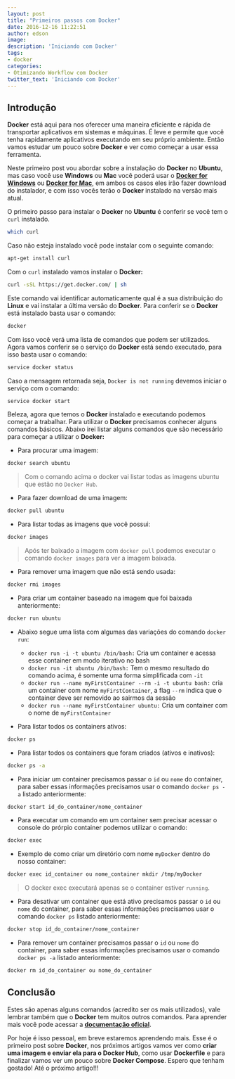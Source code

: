 ```yaml
---
layout: post
title: "Primeiros passos com Docker"
date: 2016-12-16 11:22:51
author: edson
image:
description: 'Iniciando com Docker'
tags:
- docker
categories:
- Otimizando Workflow com Docker
twitter_text: 'Iniciando com Docker'
---
```


## Introdução

**Docker** está aqui para nos oferecer uma maneira eficiente e rápida de transportar aplicativos em sistemas e máquinas. É leve e permite que você tenha rapidamente aplicativos executando em seu próprio ambiente. Então vamos estudar um pouco sobre **Docker** e ver como começar a usar essa ferramenta.

Neste primeiro post vou abordar sobre a instalação do **Docker** no **Ubuntu**, mas caso você use **Windows** ou **Mac** você poderá
usar o **[Docker for Windows](http://www.docker.com/products/docker#/windows)** ou
**[Docker for Mac](https://www.docker.com/products/docker#/mac)**, em ambos os casos eles irão fazer download do instalador, e com isso vocês terão o **Docker** instalado na versão mais atual.

O primeiro passo para instalar o **Docker** no **Ubuntu** é conferir se você tem o `curl` instalado.

```bash
which curl
```

Caso não esteja instalado você pode instalar com o seguinte comando:

```bash
apt-get install curl
```

Com o `curl` instalado vamos instalar o **Docker:**

```bash
curl -sSL https://get.docker.com/ | sh
```

Este comando vai identificar automaticamente qual é a sua distribuição do **Linux** e vai instalar a última versão do **Docker**.
Para conferir se o **Docker** está instalado basta usar o comando:

```bash
docker
```

Com isso você verá uma lista de comandos que podem ser utilizados. Agora vamos conferir se o serviço do **Docker** está sendo executado,
para isso basta usar o comando:

```bash
service docker status
```

Caso a mensagem retornada seja, `Docker is not running` devemos iniciar o serviço com o comando:

```bash
service docker start
```

Beleza, agora que temos o **Docker** instalado e executando podemos começar a trabalhar. Para utilizar o **Docker** precisamos conhecer alguns comandos básicos. Abaixo irei listar alguns comandos que são necessário para começar a utilizar o **Docker:**

- Para procurar uma imagem:

```bash
docker search ubuntu
```

> Com o comando acima o docker vai listar todas as imagens ubuntu que estão no `Docker Hub`.

- Para fazer download de uma imagem:

```bash
docker pull ubuntu
```

- Para listar todas as imagens que você possui:

```bash
docker images
```

> Após ter baixado a imagem com `docker pull` podemos executar o comando `docker images` para ver a imagem baixada.

- Para remover uma imagem que não está sendo usada:

```bash
docker rmi images
```

- Para criar um container baseado na imagem que foi baixada anteriormente:

```bash
docker run ubuntu
```

  - Abaixo segue uma lista com algumas das variações do comando `docker run`:

    - `docker run -i -t ubuntu /bin/bash:` Cria um container e acessa esse container em modo iterativo no bash
    - `docker run -it ubuntu /bin/bash:` Tem o mesmo resultado do comando acima, é somente uma forma simplificada com `-it`
    - `docker run --name myFirstContainer --rm -i -t ubuntu bash:` cria um container com nome `myFirstContainer`, a flag `--rm` indica que o container deve ser removido ao sairmos da sessão
    - `docker run --name myFirstContainer ubuntu:` Cria um container com o nome de `myFirstContainer`

- Para listar todos os containers ativos:

```bash
docker ps
```

- Para listar todos os containers que foram criados (ativos e inativos):

```bash
docker ps -a
```

- Para iniciar um container precisamos passar o `id` ou `nome` do container, para saber essas informações precisamos usar o comando `docker ps -a` listado anteriormente:

```bash
docker start id_do_container/nome_container
```

- Para executar um comando em um container sem precisar acessar o console do prórpio container podemos utilizar o comando:

```bash
docker exec
```

- Exemplo de como criar um diretório com nome `myDocker` dentro do nosso container:

```bash
docker exec id_container ou nome_container mkdir /tmp/myDocker
```

> O docker exec executará apenas se o container estiver `running`.

- Para desativar um container que está ativo precisamos passar o `id` ou `nome` do container, para saber essas informações precisamos usar o comando `docker ps` listado anteriormente:

```bash
docker stop id_do_container/nome_container
```

- Para remover um container precisamos passar o `id` ou `nome` do container, para saber essas informações precisamos usar o comando `docker ps -a` listado anteriormente:

```bash
docker rm id_do_container ou nome_do_container
```

## Conclusão

Estes são apenas alguns comandos (acredito ser os mais utilizados), vale lembrar também que o **Docker** tem muitos outros comandos. Para aprender mais você pode acessar a **[documentação oficial](https://docs.docker.com/engine/reference/commandline/cli/)**.

Por hoje é isso pessoal, em breve estaremos aprendendo mais. Esse é o primeiro post sobre **Docker**, nos próximos artigos vamos ver como **criar uma imagem e enviar ela para o Docker Hub**, como usar **Dockerfile** e para finalizar vamos ver um pouco sobre **Docker Compose**. Espero que tenham gostado! Até o próximo artigo!!!
